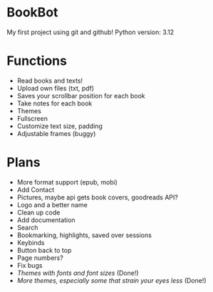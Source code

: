 # BookBot
My first project using git and github!
Python version: 3.12


# Functions
* Read books and texts!
* Upload own files (txt, pdf)
* Saves your scrollbar position for each book
* Take notes for each book 
* Themes
* Fullscreen
* Customize text size, padding
* Adjustable frames (buggy)

# Plans
* More format support (epub, mobi)
* Add Contact
* Pictures, maybe api gets book covers, goodreads API?
* Logo and a better name
* Clean up code
* Add documentation
* Search 
* Bookmarking, highlights, saved over sessions 
* Keybinds
* Button back to top
* Page numbers?
* Fix bugs
* *Themes with fonts and font sizes* (Done!)
* *More themes, especially some that strain your eyes less* (Done!)